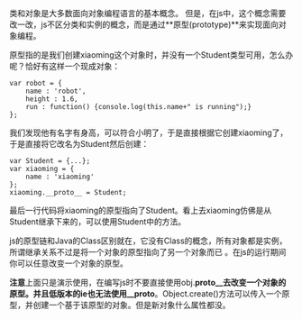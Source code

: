 类和对象是大多数面向对象编程语言的基本概念。
但是，在js中，这个概念需要改一改，js不区分类和实例的概念，而是通过**原型(prototype)**来实现面向对象编程。

原型指的是我们创建xiaoming这个对象时，并没有一个Student类型可用，怎么办呢？恰好有这样一个现成对象：
```
var robot = {
    name : 'robot',
    height : 1.6,
    run : function() {console.log(this.name+" is running");}
};
```
我们发现他有名字有身高，可以符合小明了，于是直接根据它创建xiaoming了，于是直接将它改名为Student然后创建：
```
var Student = {...};
var xiaoming = {
    name : 'xiaoming'
};
xiaoming.__proto__ = Student;
```
最后一行代码将xiaoming的原型指向了Student。看上去xiaoming仿佛是从Student继承下来的，可以使用Student中的方法。

js的原型链和Java的Class区别就在，它没有Class的概念，所有对象都是实例，所谓继承关系不过是将一个对象的原型指向了另一个对象而已 。在js的运行期间你可以任意改变一个对象的原型。

**注意**上面只是演示使用，在编写js时不要直接使用obj.__proto__去改变一个对象的原型。并且低版本的ie也无法使用__proto__。Object.create()方法可以传入一个原型，并创建一个基于该原型的对象。但是新对象什么属性都没。
